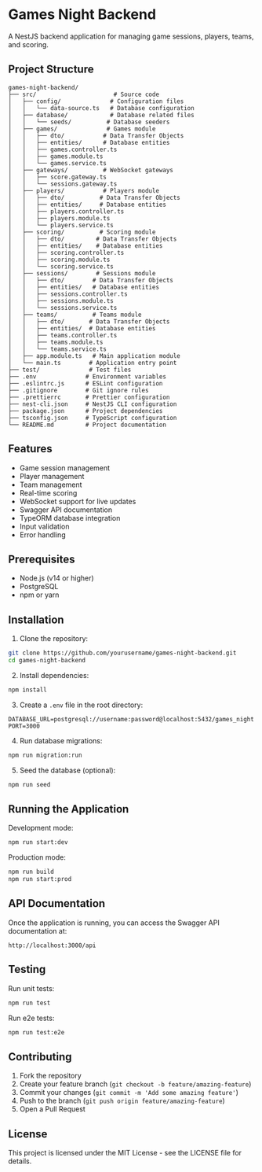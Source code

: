 # Games Night Backend

A NestJS backend application for managing game sessions, players, teams, and scoring.

## Project Structure

```
games-night-backend/
├── src/                      # Source code
│   ├── config/              # Configuration files
│   │   └── data-source.ts   # Database configuration
│   ├── database/            # Database related files
│   │   └── seeds/          # Database seeders
│   ├── games/              # Games module
│   │   ├── dto/           # Data Transfer Objects
│   │   ├── entities/      # Database entities
│   │   ├── games.controller.ts
│   │   ├── games.module.ts
│   │   └── games.service.ts
│   ├── gateways/          # WebSocket gateways
│   │   ├── score.gateway.ts
│   │   └── sessions.gateway.ts
│   ├── players/           # Players module
│   │   ├── dto/          # Data Transfer Objects
│   │   ├── entities/     # Database entities
│   │   ├── players.controller.ts
│   │   ├── players.module.ts
│   │   └── players.service.ts
│   ├── scoring/          # Scoring module
│   │   ├── dto/         # Data Transfer Objects
│   │   ├── entities/    # Database entities
│   │   ├── scoring.controller.ts
│   │   ├── scoring.module.ts
│   │   └── scoring.service.ts
│   ├── sessions/        # Sessions module
│   │   ├── dto/        # Data Transfer Objects
│   │   ├── entities/   # Database entities
│   │   ├── sessions.controller.ts
│   │   ├── sessions.module.ts
│   │   └── sessions.service.ts
│   ├── teams/          # Teams module
│   │   ├── dto/       # Data Transfer Objects
│   │   ├── entities/  # Database entities
│   │   ├── teams.controller.ts
│   │   ├── teams.module.ts
│   │   └── teams.service.ts
│   ├── app.module.ts   # Main application module
│   └── main.ts        # Application entry point
├── test/              # Test files
├── .env              # Environment variables
├── .eslintrc.js      # ESLint configuration
├── .gitignore        # Git ignore rules
├── .prettierrc       # Prettier configuration
├── nest-cli.json     # NestJS CLI configuration
├── package.json      # Project dependencies
├── tsconfig.json     # TypeScript configuration
└── README.md         # Project documentation
```

## Features

- Game session management
- Player management
- Team management
- Real-time scoring
- WebSocket support for live updates
- Swagger API documentation
- TypeORM database integration
- Input validation
- Error handling

## Prerequisites

- Node.js (v14 or higher)
- PostgreSQL
- npm or yarn

## Installation

1. Clone the repository:

```bash
git clone https://github.com/yourusername/games-night-backend.git
cd games-night-backend
```

2. Install dependencies:

```bash
npm install
```

3. Create a `.env` file in the root directory:

```env
DATABASE_URL=postgresql://username:password@localhost:5432/games_night
PORT=3000
```

4. Run database migrations:

```bash
npm run migration:run
```

5. Seed the database (optional):

```bash
npm run seed
```

## Running the Application

Development mode:

```bash
npm run start:dev
```

Production mode:

```bash
npm run build
npm run start:prod
```

## API Documentation

Once the application is running, you can access the Swagger API documentation at:

```
http://localhost:3000/api
```

## Testing

Run unit tests:

```bash
npm run test
```

Run e2e tests:

```bash
npm run test:e2e
```

## Contributing

1. Fork the repository
2. Create your feature branch (`git checkout -b feature/amazing-feature`)
3. Commit your changes (`git commit -m 'Add some amazing feature'`)
4. Push to the branch (`git push origin feature/amazing-feature`)
5. Open a Pull Request

## License

This project is licensed under the MIT License - see the LICENSE file for details.
